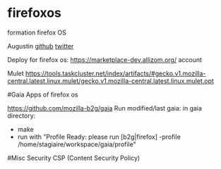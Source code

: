 # firefoxos
formation firefox OS

Augustin
[github](https://github.com/autra)
[twitter](https://twitter.com/autra42)

Deploy for firefox os:
https://marketplace-dev.allizom.org/ account

Mulet
https://tools.taskcluster.net/index/artifacts/#gecko.v1.mozilla-central.latest.linux.mulet/gecko.v1.mozilla-central.latest.linux.mulet.opt

#Gaia
Apps of firefox os

https://github.com/mozilla-b2g/gaia 
Run modified/last gaia: 
in gaia directory:
 - make
 - run with "Profile Ready: please run [b2g|firefox] -profile /home/stagiaire/workspace/gaia/profile"


#Misc
Security
CSP (Content Security Policy)
